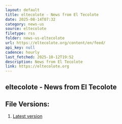 ```yaml
---
layout: default
title: eltecolote - News from El Tecolote
date: 2025-08-14T07:32
category: news-us
source: eltecolote
filetype: rss
folder: news-us-eltecolote
url: https://eltecolote.org/content/en/feed/
api_key: null
cadence: hourly
last_fetched: 2025-10-12T19:52
description: News from El Tecolote
link: https://eltecolote.org
---
```


## eltecolote - News from El Tecolote

<div id="data-chart"></div>
<div id="data-table"></div>
<script>
document.addEventListener('DOMContentLoaded', function(){
  document.getElementById('data-table').textContent = 'This source isn't supported for tables yet.';
});
</script>

## File Versions:
1. [Latest version](./latest.rss)
